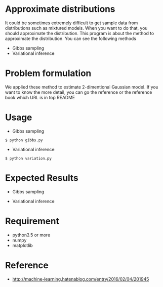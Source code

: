 # Approximate distributions
It could be sometimes extremely difficult to get sample data from distributions such as mixtured models.
When you want to do that, you should approximate the distribution.
This program is about the method to approximate the distribution.
You can see the following methods

- Gibbs sampling
- Variational inference

# Problem formulation
We applied these method to estimate 2-dimentional Gaussian model.
If you want to know the more detail, you can go the reference or the reference book which URL is in top README

# Usage

- Gibbs sampling

```
$ python gibbs.py
```

- Variational inference

```
$ python variation.py
```

# Expected Results

- Gibbs sampling



- Variational inference




# Requirement

- python3.5 or more
- numpy
- matplotlib

# Reference

- http://machine-learning.hatenablog.com/entry/2016/02/04/201945